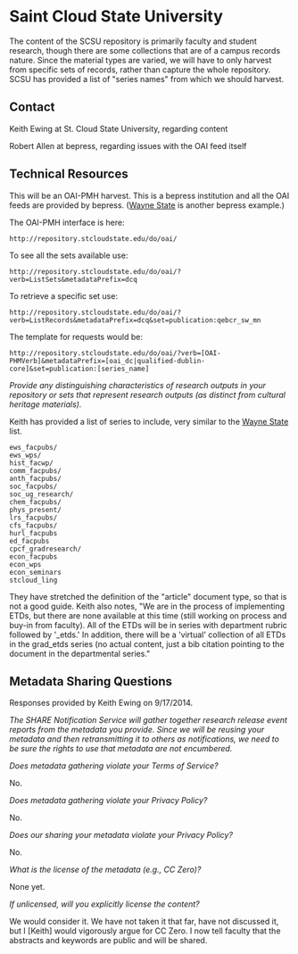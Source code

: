 Saint Cloud State University
====

The content of the SCSU repository is primarily faculty and student research, though there are some collections that are of a campus records nature. Since the material types are varied, we will have to only harvest from specific sets of records, rather than capture the whole repository. SCSU has provided a list of "series names" from which we should harvest.

Contact
----

Keith Ewing at St. Cloud State University, regarding content

Robert Allen at bepress, regarding issues with the OAI feed itself

Technical Resources
----

This will be an OAI-PMH harvest. This is a bepress institution and all the OAI feeds are provided by bepress. ([Wayne State](WayneState.md) is another bepress example.)

The OAI-PMH interface is here:
 
    http://repository.stcloudstate.edu/do/oai/

To see all the sets available use:

    http://repository.stcloudstate.edu/do/oai/?verb=ListSets&metadataPrefix=dcq

To retrieve a specific set use:

    http://repository.stcloudstate.edu/do/oai/?verb=ListRecords&metadataPrefix=dcq&set=publication:qebcr_sw_mn

The template for requests would be:

    http://repository.stcloudstate.edu/do/oai/?verb=[OAI-PHMVerb]&metadataPrefix=[oai_dc|qualified-dublin-core]&set=publication:[series_name]
     
_Provide any distinguishing characteristics of research outputs in your repository or sets that represent research outputs (as distinct from cultural heritage materials)._

Keith has provided a list of series to include, very similar to the [Wayne State](WayneState.md) list.

    ews_facpubs/
    ews_wps/
    hist_facwp/
    comm_facpubs/
    anth_facpubs/
    soc_facpubs/
    soc_ug_research/
    chem_facpubs/
    phys_present/
    lrs_facpubs/
    cfs_facpubs/
    hurl_facpubs
    ed_facpubs
    cpcf_gradresearch/
    econ_facpubs
    econ_wps
    econ_seminars
    stcloud_ling

They have stretched the definition of the "article" document type, so that is not a good guide. Keith also notes, "We are in the process of implementing ETDs, but there are none available at this time (still working on process and buy-in from faculty). All of the ETDs will be in series with department rubric followed by '_etds.'  In addition, there will be a 'virtual' collection of all ETDs in the grad_etds series (no actual content, just a bib citation pointing to the document in the departmental series."
 
Metadata Sharing Questions
----

Responses provided by Keith Ewing on 9/17/2014.

_The SHARE Notification Service will gather together research release event reports from the metadata you provide. Since we will be reusing your metadata and then retransmitting it to others as notifications, we need to be sure the rights to use that metadata are not encumbered._

_Does metadata gathering violate your Terms of Service?_

No.

_Does metadata gathering violate your Privacy Policy?_

No.

_Does our sharing your metadata violate your Privacy Policy?_

No.

_What is the license of the metadata (e.g., CC Zero)?_

None yet.

_If unlicensed, will you explicitly license the content?_

We would consider it. We have not taken it that far, have not discussed it, but I [Keith] would vigorously argue for CC Zero. I now tell faculty that the abstracts and keywords are public and will be shared.